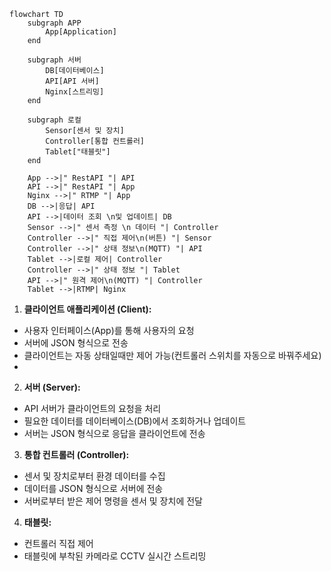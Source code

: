 ```mermaid
flowchart TD
    subgraph APP
        App[Application]
    end

    subgraph 서버
        DB[데이터베이스]
        API[API 서버]
        Nginx[스트리밍]
    end

    subgraph 로컬
        Sensor[센서 및 장치]
        Controller[통합 컨트롤러]
        Tablet["태블릿"]
    end

    App -->|" RestAPI "| API
    API -->|" RestAPI "| App
    Nginx -->|" RTMP "| App
    DB -->|응답| API
    API -->|데이터 조회 \n및 업데이트| DB
    Sensor -->|" 센서 측정 \n 데이터 "| Controller
    Controller -->|" 직접 제어\n(버튼) "| Sensor
    Controller -->|" 상태 정보\n(MQTT) "| API
    Tablet -->|로컬 제어| Controller
    Controller -->|" 상태 정보 "| Tablet
    API -->|" 원격 제어\n(MQTT) "| Controller
    Tablet -->|RTMP| Nginx

```

1. **클라이언트 애플리케이션 (Client):**

- 사용자 인터페이스(App)를 통해 사용자의 요청
- 서버에 JSON 형식으로 전송
- 클라이언트는 자동 상태일때만 제어 가능(컨트롤러 스위치를 자동으로 바꿔주세요)
- 

2. **서버 (Server):**

- API 서버가 클라이언트의 요청을 처리
- 필요한 데이터를 데이터베이스(DB)에서 조회하거나 업데이트
- 서버는 JSON 형식으로 응답을 클라이언트에 전송

3. **통합 컨트롤러 (Controller):**

- 센서 및 장치로부터 환경 데이터를 수집 
- 데이터를 JSON 형식으로 서버에 전송
- 서버로부터 받은 제어 명령을 센서 및 장치에 전달

4. **태블릿:**
- 컨트롤러 직접 제어
- 태블릿에 부착된 카메라로 CCTV 실시간 스트리밍

